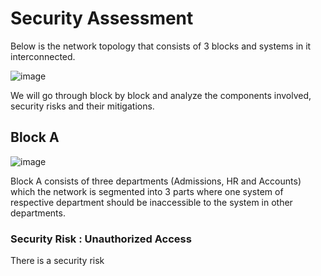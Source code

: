 # Security Assessment

Below is the network topology that consists of 3 blocks and systems in it interconnected.

![image](https://github.com/tousif13/Cyber_Security/assets/33444140/df612fea-9953-46c4-8c9a-744deb7a4451)

We will go through block by block and analyze the components involved, security risks and their mitigations.

## Block A

![image](https://github.com/tousif13/Cyber_Security/assets/33444140/72aeb650-5617-44bd-becb-15894008208d)

Block A consists of three departments (Admissions, HR and Accounts) which the network is segmented into 3 parts where one system of respective department should be inaccessible to the system in other departments.

### Security Risk : Unauthorized Access

There is a security risk 
